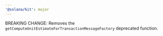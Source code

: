 ```yaml
---
'@solana/kit': major
---
```


BREAKING CHANGE: Removes the `getComputeUnitEstimateForTransactionMessageFactory` deprecated function.
